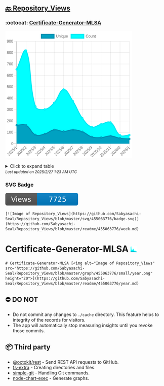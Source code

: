 ## [🔙 Repository_Views](https://github.com/Sabyasachi-Seal/Repository_Views)

### :octocat: [Certificate-Generator-MLSA](https://github.com/Sabyasachi-Seal/Certificate-Generator-MLSA)
![Image of Repository_Views](https://github.com/Sabyasachi-Seal/Repository_Views/blob/master/graph/455063776/large/year.png)

<details>
	<summary>Click to expand table</summary>
	<h2>:calendar: Year Page Views Table</h2>
<table>
	<tr>
		<th>
			Last Updated
		</th>
		<th>
			Unique
		</th>
		<th>
			Count
		</th>
	</tr>
	<tr>
		<td>
			<code>2025/2/1</code>
		</td>
		<td>
			<code>42</code>
		</td>
		<td>
			<code>76</code>
		</td>
	</tr>
	<tr>
		<td>
			<code>2025/1/1</code>
		</td>
		<td>
			<code>48</code>
		</td>
		<td>
			<code>75</code>
		</td>
	</tr>
	<tr>
		<td>
			<code>2024/12/1</code>
		</td>
		<td>
			<code>68</code>
		</td>
		<td>
			<code>187</code>
		</td>
	</tr>
	<tr>
		<td>
			<code>2024/11/1</code>
		</td>
		<td>
			<code>54</code>
		</td>
		<td>
			<code>171</code>
		</td>
	</tr>
	<tr>
		<td>
			<code>2024/10/1</code>
		</td>
		<td>
			<code>60</code>
		</td>
		<td>
			<code>147</code>
		</td>
	</tr>
	<tr>
		<td>
			<code>2024/9/1</code>
		</td>
		<td>
			<code>105</code>
		</td>
		<td>
			<code>224</code>
		</td>
	</tr>
	<tr>
		<td>
			<code>2024/8/1</code>
		</td>
		<td>
			<code>122</code>
		</td>
		<td>
			<code>373</code>
		</td>
	</tr>
	<tr>
		<td>
			<code>2024/7/1</code>
		</td>
		<td>
			<code>108</code>
		</td>
		<td>
			<code>477</code>
		</td>
	</tr>
	<tr>
		<td>
			<code>2024/6/1</code>
		</td>
		<td>
			<code>122</code>
		</td>
		<td>
			<code>360</code>
		</td>
	</tr>
	<tr>
		<td>
			<code>2024/5/1</code>
		</td>
		<td>
			<code>86</code>
		</td>
		<td>
			<code>302</code>
		</td>
	</tr>
	<tr>
		<td>
			<code>2024/4/1</code>
		</td>
		<td>
			<code>78</code>
		</td>
		<td>
			<code>328</code>
		</td>
	</tr>
	<tr>
		<td>
			<code>2024/3/1</code>
		</td>
		<td>
			<code>162</code>
		</td>
		<td>
			<code>819</code>
		</td>
	</tr>
	<tr>
		<td>
			<code>2024/2/1</code>
		</td>
		<td>
			<code>163</code>
		</td>
		<td>
			<code>654</code>
		</td>
	</tr>
</table>

</details>
<small><i>Last updated on 2025/2/27 1:23 AM UTC</i></small>

### SVG Badge
[![Image of Repository_Views](https://github.com/Sabyasachi-Seal/Repository_Views/blob/master/svg/455063776/badge.svg)](https://github.com/Sabyasachi-Seal/Repository_Views/blob/master/readme/455063776/week.md)
```readme
[![Image of Repository_Views](https://github.com/Sabyasachi-Seal/Repository_Views/blob/master/svg/455063776/badge.svg)](https://github.com/Sabyasachi-Seal/Repository_Views/blob/master/readme/455063776/week.md)
```
# Certificate-Generator-MLSA [<img alt="Image of Repository_Views" src="https://github.com/Sabyasachi-Seal/Repository_Views/blob/master/graph/455063776/small/year.png" height="20">](https://github.com/Sabyasachi-Seal/Repository_Views/blob/master/readme/455063776/year.md)
```readme
# Certificate-Generator-MLSA [<img alt="Image of Repository_Views" src="https://github.com/Sabyasachi-Seal/Repository_Views/blob/master/graph/455063776/small/year.png" height="20">](https://github.com/Sabyasachi-Seal/Repository_Views/blob/master/readme/455063776/year.md)
```
## ⛔ DO NOT
- Do not commit any changes to `./cache` directory. This feature helps to integrity of the records for visitors.
- The app will automatically stop measuring insights until you revoke those commits.
## 📦 Third party

- [@octokit/rest](https://www.npmjs.com/package/@octokit/rest) - Send REST API requests to GitHub.
- [fs-extra](https://www.npmjs.com/package/fs-extra) - Creating directories and files.
- [simple-git](https://www.npmjs.com/package/simple-git) - Handling Git commands.
- [node-chart-exec](https://www.npmjs.com/package/node-chart-exec) - Generate graphs.
